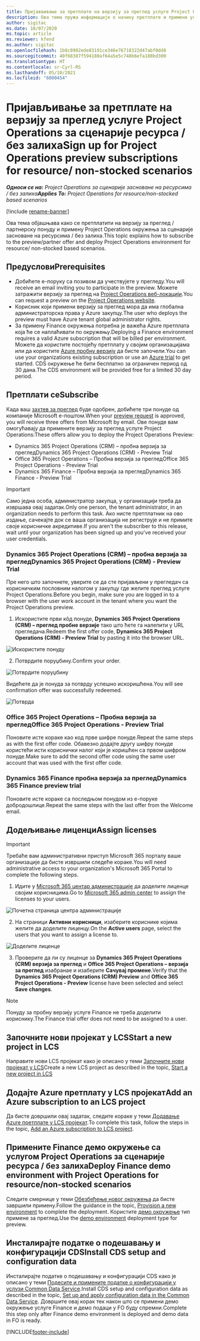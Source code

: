 ```yaml
---
title: Пријављивање за претплате на верзију за преглед услуге Project Operations за сценарије ресурса / без залиха
description: Ова тема пружа информације о начину претплате и примене услуге Project Operations за сценарије засноване на ресурсима / без залиха.
author: sigitac
ms.date: 10/07/2020
ms.topic: article
ms.reviewer: kfend
ms.author: sigitac
ms.openlocfilehash: 1b8c8982ede83191ce346e76718322d47abf0dd8
ms.sourcegitcommit: 40f68387f594180af64a5e5c748b6efa188bd300
ms.translationtype: HT
ms.contentlocale: sr-Cyrl-RS
ms.lasthandoff: 05/10/2021
ms.locfileid: "6000454"
---
```

# <a name="sign-up-for-project-operations-preview-subscriptions-for-resource-non-stocked-scenarios"></a><span data-ttu-id="41ad1-103">Пријављивање за претплате на верзију за преглед услуге Project Operations за сценарије ресурса / без залиха</span><span class="sxs-lookup"><span data-stu-id="41ad1-103">Sign up for Project Operations preview subscriptions for resource/ non-stocked scenarios</span></span>

<span data-ttu-id="41ad1-104">_**Односи се на:** Project Operations за сценарије засноване на ресурсима / без залиха_</span><span class="sxs-lookup"><span data-stu-id="41ad1-104">_**Applies To:** Project Operations for resource/non-stocked based scenarios_</span></span>

[!include [rename-banner](~/includes/cc-data-platform-banner.md)]

<span data-ttu-id="41ad1-105">Ова тема објашњава како се претплатити на верзију за преглед / партнерску понуду и примену Project Operations окружења за сценарије засноване на ресурсима / без залиха.</span><span class="sxs-lookup"><span data-stu-id="41ad1-105">This topic explains how to subscribe to the preview/partner offer and deploy Project Operations environment for resource/ non-stocked based scenarios.</span></span>

## <a name="prerequisites"></a><span data-ttu-id="41ad1-106">Предуслови</span><span class="sxs-lookup"><span data-stu-id="41ad1-106">Prerequisites</span></span>

- <span data-ttu-id="41ad1-107">Добићете е-поруку са позивом да учествујете у прегледу.</span><span class="sxs-lookup"><span data-stu-id="41ad1-107">You will receive an email inviting you to participate in the preview.</span></span> <span data-ttu-id="41ad1-108">Можете затражити верзију за преглед на [Project Operations веб-локацији](https://dynamics.microsoft.com/en-us/project-operations/overview/).</span><span class="sxs-lookup"><span data-stu-id="41ad1-108">You can request a preview on the [Project Operations website](https://dynamics.microsoft.com/en-us/project-operations/overview/).</span></span>
- <span data-ttu-id="41ad1-109">Корисник који примени верзију за преглед мора да има глобална администраторска права у Azure закупцу.</span><span class="sxs-lookup"><span data-stu-id="41ad1-109">The user who deploys the preview must have Azure tenant global administrator rights.</span></span>
- <span data-ttu-id="41ad1-110">За примену Finance окружења потребна је важећа Azure претплата која ће се наплаћивати по окружењу.</span><span class="sxs-lookup"><span data-stu-id="41ad1-110">Deploying a Finance environment requires a valid Azure subscription that will be billed per environment.</span></span> <span data-ttu-id="41ad1-111">Можете да користите постојећу претплату у својим организацијама или да користите [Azure пробну верзију](https://azure.microsoft.com/en-us/free/) да бисте започели.</span><span class="sxs-lookup"><span data-stu-id="41ad1-111">You can use your organizations existing subscription or use an [Azure trial](https://azure.microsoft.com/en-us/free/) to get started.</span></span> <span data-ttu-id="41ad1-112">CDS окружење ће бити бесплатно за ограничен период од 30 дана.</span><span class="sxs-lookup"><span data-stu-id="41ad1-112">The CDS environment will be provided free for a limited 30 day period.</span></span>

## <a name="subscribe"></a><span data-ttu-id="41ad1-113">Претплати се</span><span class="sxs-lookup"><span data-stu-id="41ad1-113">Subscribe</span></span>

<span data-ttu-id="41ad1-114">Када ваш [захтев за преглед](https://forms.office.com/FormsPro/Pages/ResponsePage.aspx?id=v4j5cvGGr0GRqy180BHbR56j8lZs0FdAvwT75_WNFyxUMkRDV1NYQU5TNjE2VjhKOVBUNVg2R0s1NC4u) буде одобрен, добићете три понуде од компаније Microsoft е-поштом.</span><span class="sxs-lookup"><span data-stu-id="41ad1-114">When your [preview request](https://forms.office.com/FormsPro/Pages/ResponsePage.aspx?id=v4j5cvGGr0GRqy180BHbR56j8lZs0FdAvwT75_WNFyxUMkRDV1NYQU5TNjE2VjhKOVBUNVg2R0s1NC4u) is approved, you will receive three offers from Microsoft by email.</span></span> <span data-ttu-id="41ad1-115">Ове понуде вам омогућавају да примените верзију за преглед услуге Project Operations:</span><span class="sxs-lookup"><span data-stu-id="41ad1-115">These offers allow you to deploy the Project Operations Preview:</span></span>

- <span data-ttu-id="41ad1-116">Dynamics 365 Project Operations (CRM) – пробна верзија за преглед</span><span class="sxs-lookup"><span data-stu-id="41ad1-116">Dynamics 365 Project Operations (CRM) - Preview Trial</span></span>
- <span data-ttu-id="41ad1-117">Office 365 Project Operations – Пробна верзија за преглед</span><span class="sxs-lookup"><span data-stu-id="41ad1-117">Office 365 Project Operations - Preview Trial</span></span>
- <span data-ttu-id="41ad1-118">Dynamics 365 Finance – Пробна верзија за преглед</span><span class="sxs-lookup"><span data-stu-id="41ad1-118">Dynamics 365 Finance - Preview Trial</span></span>

> [!IMPORTANT]
> <span data-ttu-id="41ad1-119">Само једна особа, администратор закупца, у организацији треба да извршава овај задатак.</span><span class="sxs-lookup"><span data-stu-id="41ad1-119">Only one person, the tenant administrator, in an organization needs to perform this task.</span></span> <span data-ttu-id="41ad1-120">Ако нисте претплатник на ово издање, сачекајте док се ваша организација не региструје и не примите своје корисничке акредитиве.</span><span class="sxs-lookup"><span data-stu-id="41ad1-120">If you aren't the subscriber to this release, wait until your organization has been signed up and you've received your user credentials.</span></span>

### <a name="dynamics-365-project-operations-crm---preview-trial"></a><span data-ttu-id="41ad1-121">Dynamics 365 Project Operations (CRM) – пробна верзија за преглед</span><span class="sxs-lookup"><span data-stu-id="41ad1-121">Dynamics 365 Project Operations (CRM) - Preview Trial</span></span> 

<span data-ttu-id="41ad1-122">Пре него што започнете, уверите се да сте пријављени у прегледач са корисничким пословним налогом у закупцу где желите преглед услуге Project Operations.</span><span class="sxs-lookup"><span data-stu-id="41ad1-122">Before you begin, make sure you are logged in to a browser with the user work account in the tenant where you want the Project Operations preview.</span></span>

1. <span data-ttu-id="41ad1-123">Искористите први кôд понуде, **Dynamics 365 Project Operations (CRM) – преглед пробне верзије** тако што ћете га налепити у URL прегледача.</span><span class="sxs-lookup"><span data-stu-id="41ad1-123">Redeem the first offer code, **Dynamics 365 Project Operations (CRM) - Preview Trial** by pasting it into the browser URL.</span></span>

![Искористите понуду](./media/16RedeemFirstOfferNew.png)

2. <span data-ttu-id="41ad1-125">Потврдите поруџбину.</span><span class="sxs-lookup"><span data-stu-id="41ad1-125">Confirm your order.</span></span>

![Потврдите поруџбину](./media/17ConfirmOrderNew.png)

<span data-ttu-id="41ad1-127">Видећете да је понуда за потврду успешно искоришћена.</span><span class="sxs-lookup"><span data-stu-id="41ad1-127">You will see confirmation offer was successfully redeemed.</span></span>

![Потврда](./media/18OrderConfirmationNew.png)

### <a name="office-365-project-operations---preview-trial"></a><span data-ttu-id="41ad1-129">Office 365 Project Operations – Пробна верзија за преглед</span><span class="sxs-lookup"><span data-stu-id="41ad1-129">Office 365 Project Operations - Preview Trial</span></span>

<span data-ttu-id="41ad1-130">Поновите исте кораке као код прве шифре понуде.</span><span class="sxs-lookup"><span data-stu-id="41ad1-130">Repeat the same steps as with the first offer code.</span></span> <span data-ttu-id="41ad1-131">Обавезно додајте другу шифру понуде користећи исти кориснички налог који је коришћен са првом шифром понуде.</span><span class="sxs-lookup"><span data-stu-id="41ad1-131">Make sure to add the second offer code using the same user account that was used with the first offer code.</span></span>

### <a name="dynamics-365-finance-preview-trial"></a><span data-ttu-id="41ad1-132">Dynamics 365 Finance пробна верзија за преглед</span><span class="sxs-lookup"><span data-stu-id="41ad1-132">Dynamics 365 Finance preview trial</span></span>

<span data-ttu-id="41ad1-133">Поновите исте кораке са последњом понудом из е-поруке добродошлице.</span><span class="sxs-lookup"><span data-stu-id="41ad1-133">Repeat the same steps with the last offer from the Welcome email.</span></span>

## <a name="assign-licenses"></a><span data-ttu-id="41ad1-134">Додељивање лиценци</span><span class="sxs-lookup"><span data-stu-id="41ad1-134">Assign licenses</span></span>

> [!IMPORTANT]
> <span data-ttu-id="41ad1-135">Требаће вам административни приступ Microsoft 365 порталу ваше организације да бисте извршили следеће кораке.</span><span class="sxs-lookup"><span data-stu-id="41ad1-135">You will need administrative access to your organization's Microsoft 365 Portal to complete the following steps.</span></span>

1. <span data-ttu-id="41ad1-136">Идите у [Microsoft 365 центар администрације](https://portal.office.com/) да доделите лиценце својим корисницима.</span><span class="sxs-lookup"><span data-stu-id="41ad1-136">Go to [Microsoft 365 admin center](https://portal.office.com/) to assign the licenses to your users.</span></span>

![Почетна страница центра администрације](./media/14AdminPortal.png)

2. <span data-ttu-id="41ad1-138">На страници **Активни корисници**, изаберите кориснике којима желите да доделите лиценцу.</span><span class="sxs-lookup"><span data-stu-id="41ad1-138">On the **Active users** page, select the users that you want to assign a license to.</span></span>

![Доделите лиценце](./media/15AssignLicenses.png)

3. <span data-ttu-id="41ad1-140">Проверите да ли су лиценце за **Dynamics 365 Project Operations (CRM) верзија за преглед** и **Office 365 Project Operations – верзија за преглед** изабранае и изаберите **Сачувај промене**.</span><span class="sxs-lookup"><span data-stu-id="41ad1-140">Verify that the **Dynamics 365 Project Operations (CRM) Preview** and **Office 365 Project Operations - Preview** license have been selected and select **Save changes**.</span></span>

> [!NOTE]
> <span data-ttu-id="41ad1-141">Понуду за пробну верзију услуге Finance не треба доделити кориснику.</span><span class="sxs-lookup"><span data-stu-id="41ad1-141">The Finance trial offer does not need to be assigned to a user.</span></span>

## <a name="start-a-new-project-in-lcs"></a><span data-ttu-id="41ad1-142">Започните нови пројекат у LCS</span><span class="sxs-lookup"><span data-stu-id="41ad1-142">Start a new project in LCS</span></span>

<span data-ttu-id="41ad1-143">Направите нови LCS пројекат како је описано у теми [Започните нови пројекат у LCS](create-lcs-project.md)</span><span class="sxs-lookup"><span data-stu-id="41ad1-143">Create a new LCS project as described in the topic, [Start a new project in LCS](create-lcs-project.md)</span></span>

## <a name="add-an-azure-subscription-to-an-lcs-project"></a><span data-ttu-id="41ad1-144">Додајте Azure претплату у LCS пројекат</span><span class="sxs-lookup"><span data-stu-id="41ad1-144">Add an Azure subscription to an LCS project</span></span>

<span data-ttu-id="41ad1-145">Да бисте довршили овај задатак, следите кораке у теми [Додавање Azure претплате у LCS пројекат](resource-add-azure-subscription-lcs-project.md).</span><span class="sxs-lookup"><span data-stu-id="41ad1-145">To complete this task, follow the steps in the topic, [Add an Azure subscription to LCS project](resource-add-azure-subscription-lcs-project.md).</span></span>

## <a name="deploy-finance-demo-environment-with-project-operations-for-resourcenon-stocked-scenarios"></a><span data-ttu-id="41ad1-146">Примените Finance демо окружење са услугом Project Operations за сценарије ресурса / без залиха</span><span class="sxs-lookup"><span data-stu-id="41ad1-146">Deploy Finance demo environment with Project Operations for resource/non-stocked scenarios</span></span>

<span data-ttu-id="41ad1-147">Следите смернице у теми [Обезбеђење новог окружења](resource-provision-new-environment.md) да бисте завршили примену.</span><span class="sxs-lookup"><span data-stu-id="41ad1-147">Follow the guidance in the topic, [Provision a new environment](resource-provision-new-environment.md) to complete the deployment.</span></span> <span data-ttu-id="41ad1-148">Користите [демо окружење](/dynamics365/fin-ops-core/dev-itpro/deployment/deploy-demo-environment) тип примене за преглед.</span><span class="sxs-lookup"><span data-stu-id="41ad1-148">Use the [demo environment](/dynamics365/fin-ops-core/dev-itpro/deployment/deploy-demo-environment) deployment type for preview.</span></span> 

## <a name="install-cds-setup-and-configuration-data"></a><span data-ttu-id="41ad1-149">Инсталирајте податке о подешавању и конфигурацији CDS</span><span class="sxs-lookup"><span data-stu-id="41ad1-149">Install CDS setup and configuration data</span></span>

<span data-ttu-id="41ad1-150">Инсталирајте податке о подешавању и конфигурацији CDS како је описано у теми [Подесите и примените податке о конфигурацији у услузи Common Data Service](resource-apply-pro-setup-config-data.md).</span><span class="sxs-lookup"><span data-stu-id="41ad1-150">Install CDS setup and configuration data as described in the topic, [Set up and apply configuration data in the Common Data Service](resource-apply-pro-setup-config-data.md).</span></span>
<span data-ttu-id="41ad1-151">Довршите овај корак тек након што се примени демо окружење услуге Finance и демо подаци у FO буду спремни.</span><span class="sxs-lookup"><span data-stu-id="41ad1-151">Complete this step only after Finance demo environment is deployed and demo data in FO is ready.</span></span>


[!INCLUDE[footer-include](../includes/footer-banner.md)]